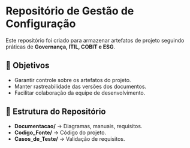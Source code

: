 # Repositório de Gestão de Configuração  
Este repositório foi criado para armazenar artefatos de projeto seguindo práticas de **Governança, ITIL, COBIT e ESG**.  

## 📌 Objetivos  
- Garantir controle sobre os artefatos do projeto.  
- Manter rastreabilidade das versões dos documentos.  
- Facilitar colaboração da equipe de desenvolvimento.  

## 📂 Estrutura do Repositório  
- **Documentacao/** → Diagramas, manuais, requisitos.  
- **Codigo_Fonte/** → Código do projeto.  
- **Casos_de_Teste/** → Validação de requisitos.  
